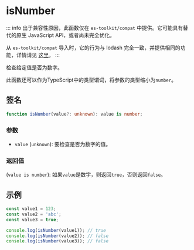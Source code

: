 # isNumber

::: info
出于兼容性原因，此函数仅在 `es-toolkit/compat` 中提供。它可能具有替代的原生 JavaScript API，或者尚未完全优化。

从 `es-toolkit/compat` 导入时，它的行为与 lodash 完全一致，并提供相同的功能，详情请见 [这里](../../../compatibility.md)。
:::

检查给定值是否为数字。

此函数还可以作为TypeScript中的类型谓词，将参数的类型缩小为`number`。

## 签名

```typescript
function isNumber(value?: unknown): value is number;
```

### 参数

- `value` (`unknown`): 要检查是否为数字的值。

### 返回值

(`value is number`): 如果`value`是数字，则返回`true`，否则返回`false`。

## 示例

```typescript
const value1 = 123;
const value2 = 'abc';
const value3 = true;

console.log(isNumber(value1)); // true
console.log(isNumber(value2)); // false
console.log(isNumber(value3)); // false
```